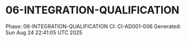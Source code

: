 # 06-INTEGRATION-QUALIFICATION
Phase: 06-INTEGRATION-QUALIFICATION
CI: CI-AD001-006
Generated: Sun Aug 24 22:41:05 UTC 2025
